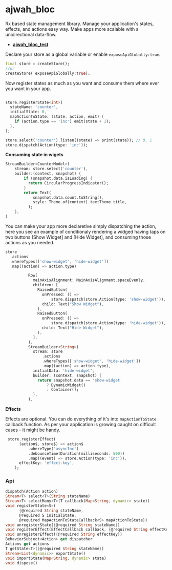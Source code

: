 # ajwah_bloc

Rx based state management library. Manage your application's states, effects, and actions easy way.
Make apps more scalable with a unidirectional data-flow.

- **[ajwah_bloc_test](https://pub.dev/packages/ajwah_bloc_test)**

Declare your store as a global variable or enable `exposeApiGlobally:true`.

```dart
final store = createStore();
//or
createStore( exposeApiGlobally:true);
```

Now register states as much as you want and consume them where ever you want in your app.

```dart

store.registerState<int>(
  stateName: 'counter',
  initialState: 0,
  mapActionToState: (state, action, emit) {
    if (action.type == 'inc') emit(state + 1);
  },
);

store.select('counter').listen((state) => print(state)); // 0, 1
store.dispatch(Action(type: 'inc'));
```

**Consuming state in wigets**

```dart
StreamBuilder<CounterModel>(
    stream: store.select('counter'),
    builder:(context, snapshot) {
        if (snapshot.data.isLoading) {
          return CircularProgressIndicator();
        }
        return Text(
            snapshot.data.count.toString(),
            style: Theme.of(context).textTheme.title,
          );
    },
)
```

You can make your app more declaretive simply dispatching the action, here you see an example of conditionaly rendering a widged having taps on two buttons [Show Widget] and [Hide Widget], and consuming those actions as you needed.

```dart
store
  .actions
  .whereTypes(['show-widget', 'hide-widget'])
  .map((action) => action.type)
```

```dart
          Row(
            mainAxisAlignment: MainAxisAlignment.spaceEvenly,
            children: [
              RaisedButton(
                onPressed: () =>
                    store.dispatch(store.Action(type: 'show-widget')),
                child: Text("Show Widget"),
              ),
              RaisedButton(
                onPressed: () =>
                    store.dispatch(store.Action(type: 'hide-widget')),
                child: Text("Hide Widget"),
              ),
            ],
          ),
          StreamBuilder<String>(
            stream: store
                .actions
                .whereTypes(['show-widget', 'hide-widget'])
                .map((action) => action.type),
            initialData: 'hide-widget',
            builder: (context, snapshot) {
              return snapshot.data == 'show-widget'
                  ? DynamicWidget()
                  : Container();
            },
          ),
```

**Effects**

Effects are optional. You can do everything of it's into `mapActionToState` callback function. As per your application is growing caught on difficult cases - it might be handy.

```dart
 store.registerEffect(
      (action$, store$) => action$
          .whereType('asyncInc')
          .debounceTime(Duration(milliseconds: 500))
          .map((event) => store.Action(type: 'inc')),
      effectKey: 'effect-key',
    );

```

### Api

```dart
dispatch(Action action)
Stream<T> select<T>(String stateName)
Stream<T> selectMany<T>(T callback(Map<String, dynamic> state))
void registerState<S>(
      {@required String stateName,
      @required S initialState,
      @required MapActionToStateCallback<S> mapActionToState})
void unregisterState({@required String stateName})
void registerEffect(EffectCallback callback, {@required String effectKey})
void unregisterEffect({@required String effectKey})
BehaviorSubject<Action> get dispatcher
Actions get actions
T getState<T>({@required String stateName})
Stream<List<dynamic>> exportState()
void importState(Map<String, dynamic> state)
void dispose()
```
